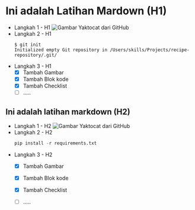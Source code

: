 # Ini adalah Latihan Mardown (H1)
* Langkah 1 - H1
  ![Gambar Yaktocat dari GitHub](https://octodex.github.com/images/yaktocat.png)
* Langkah 2 - H1
  ```
  $ git init
  Initialized empty Git repository in /Users/skills/Projects/recipe-repository/.git/
  ```
* Langkah 3 - H1
  - [X] Tambah Gambar
  - [X] Tambah Blok kode
  - [X] Tambah Checklist
  - [ ] .....
## Ini adalah latihan markdown (H2)
* Langkah 1 - H2
  ![Gambar Yaktocat dari GitHub](https://octodex.github.com/images/yaktocat.png)
* Langkah 2 - H2
  ```python
  pip install -r requirements.txt
  ```
* Langkah 3 - H2
  - [X] Tambah Gambar
  - [X] Tambah Blok kode
  - [X] Tambah Checklist
  - [ ] .....

